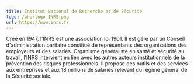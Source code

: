 ```yaml
---
title: Institut National de Recherche et de Sécurité
logo: /who/logo-INRS.png
url: https://www.inrs.fr
---
```

Créé en 1947, l’INRS est une association loi 1901. Il est géré par un Conseil d'administration paritaire constitué de représentants des organisations des employeurs et des salariés. Organisme généraliste en santé et sécurité au travail, l’INRS intervient en lien avec les autres acteurs institutionnels de la prévention des risques professionnels. Il propose des outils et des services aux entreprises et aux 18 millions de salariés relevant du régime général de la Sécurité sociale.